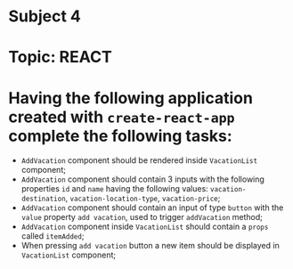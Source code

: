 # Subject 4
# Topic: REACT
# Having the following application created with `create-react-app` complete the following tasks:
- `AddVacation` component should be rendered inside `VacationList` component;
- `AddVacation` component should contain 3 inputs with the following properties `id` and `name` having the following values: `vacation-destination`, `vacation-location-type`, `vacation-price`;
- `AddVacation` component should contain an input of type `button` with the `value` property `add vacation`, used to trigger `addVacation` method;
- `AddVacation` component inside `VacationList` should contain a `props` called `itemAdded`;
- When pressing `add vacation` button a new item should be displayed in `VacationList` component; 
